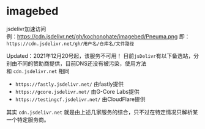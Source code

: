 # imagebed

jsdelivr加速访问  
例：https://cdn.jsdelivr.net/gh/kochonohate/imagebed/Pneuma.png
即：`https://cdn.jsdelivr.net/gh/用户名/仓库名/文件路径`

Updated：2021年12月20号起，该服务不可用！
目前`jsDelivr`有以下备选站，分别由不同的赞助商提供，目前DNS还没有被污染，使用方法和 `cdn.jsdelivr.net` 相同

- `https://fastly.jsdelivr.net/` 由fastly提供
- `https://gcore.jsdelivr.net/` 由G-Core Labs提供
- `https://testingcf.jsdelivr.net/` 由CloudFlare提供

其实 `cdn.jsdelivr.net` 就是由上述几家服务的综合，只不过在特定情况只解析某一个特定服务商。
